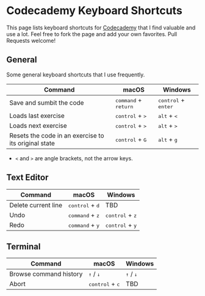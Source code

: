 # Codecademy Keyboard Shortcuts

This page lists keyboard shortcuts for [Codecademy](https://www.codecademy.com) that I find valuable and use a lot. Feel free to fork the page and add your own favorites. Pull Requests welcome!

## General

Some general keyboard shortcuts that I use frequently.

| Command | macOS | Windows | 
| ------- | -------- | ------- |
| Save and sumbit the code | <kbd>command</kbd> + <kbd>return</kbd> | <kbd>control</kbd> + <kbd>enter</kbd> |
| Loads last exercise | <kbd>control</kbd> + <kbd>></kbd> | <kbd>alt</kbd> + <kbd><</kbd> |
| Loads next exercise | <kbd>control</kbd> + <kbd>></kbd> | <kbd>alt</kbd> + <kbd>></kbd> |
| Resets the code in an exercise to its original state | <kbd>control</kbd> + <kbd>G</kbd> | <kbd>alt</kbd> + <kbd>g</kbd> |

* `<` and `>` are angle brackets, not the arrow keys.

## Text Editor

| Command | macOS | Windows |
| ------- | -------- | ------- |
| Delete current line | <kbd>control</kbd> + <kbd>d</kbd> | TBD |
| Undo | <kbd>command</kbd> + <kbd>z</kbd> | <kbd>control</kbd> + <kbd>z</kbd> |
| Redo | <kbd>command</kbd> + <kbd>y</kbd> | <kbd>control</kbd> + <kbd>y</kbd> |

## Terminal

| Command | macOS | Windows |
| ------- | -------- | ------- |
| Browse command history | <kbd>↑</kbd> / <kbd>↓</kbd> | <kbd>↑</kbd> / <kbd>↓</kbd> |
| Abort | <kbd>control</kbd> + <kbd>c</kbd> | TBD |

